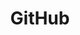 ---
layout: post
title: GitHub
description: 会員のソースコードを公開
image: assets/images/github.png
link: https://github.com/ccc-sokon
description_link: https://scrapbox.io/CCC/GitHub
---